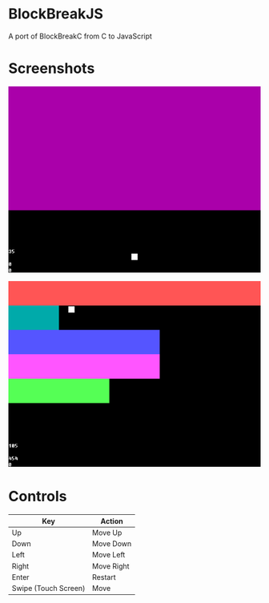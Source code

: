 # BlockBreakJS
A port of BlockBreakC from C to JavaScript

# Screenshots

![screenshot1](images/Screenshot1.png "Screenshot 1")

![screenshot2](images/Screenshot2.png "Screenshot 2")

# Controls

| Key                  | Action     |
| -------------------- | ---------- |
| Up                   | Move Up    |
| Down                 | Move Down  |
| Left                 | Move Left  |
| Right                | Move Right |
| Enter                | Restart    |
| Swipe (Touch Screen) | Move       |